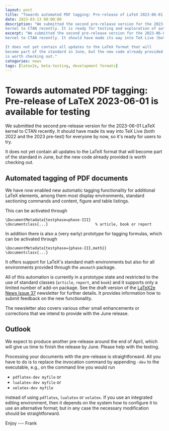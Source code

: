 ```yaml
---
layout: post
title: "Towards automated PDF tagging: Pre-release of LaTeX 2023-06-01 is available for testing"
date: 2023-03-13 00:00:00
description: "We submitted the second pre-release version for the 2023-06-01 LaTeX
kernel to CTAN recently. It is ready for testing and exploration of automated tagging."
excerpt: "We submitted the second pre-release version for the 2023-06-01 LaTeX
kernel to CTAN recently. It should have made its way into TeX Live (both 2022 and the 2023 pre-test) for everyone by now, so it's ready for users to try.

It does not yet contain all updates to the LaTeX format that will
become part of the standard in June, but the new code already provided
is worth checking out."
categories: news
tags: [latex2e, beta-testing, development formats]
---
```


# Towards automated PDF tagging: Pre-release of LaTeX 2023-06-01 is available for testing

We submitted the second pre-release version for the 2023-06-01 LaTeX
kernel to CTAN recently. It should have made its way into TeX Live
(both 2022 and the 2023 pre-test) for everyone by now, so it's ready
for users to try.

It does not yet contain all updates to the LaTeX format that will
become part of the standard in June, but the new code already provided
is worth checking out.

## Automated tagging of PDF documents

We have now enabled new automatic tagging functionality for additional
LaTeX elements, among them most display environments, standard
sectioning commands and content, figure and table listings.

This can be activated through
```
\DocumentMetadata{testphase=phase-III}
\documentclass{...}                     % article, book or report
```
In addition there is also a (very early) prototype for tagging formulas, which can be activated through
```
\DocumentMetadata{testphase={phase-III,math}}
\documentclass{...}
```
It offers support for LaTeX's standard math environments but also for
all environments provided through the `amsmath` package.

All of this automation is currently in a prototype state and
restricted to the use of standard classes (`article`, `report`, and
`book`) and it supports only a limited number of add-on package. See the
draft version of the <a
href="{{site.baseurl}}/news/latex2e-news/ltnews37.pdf">LaTeX2e News
Issue 37</a> newsletter for further details. It provides information
how to submit feedback on the new functionality.


The newsletter also covers various other small enhancements or
corrections that we intend to provide with the June release.

## Outlook

We expect to produce another pre-release around the end of April, which will
give us time to finish the release by June. Please help with the testing.

Processing your documents with the pre-release is straightforward. All you have
to do is to replace the invocation command by appending `-dev` to the executable,
e.g., on the command line you would run

 - `pdflatex-dev myfile` or
 - `lualatex-dev myfile` or
 - `xelatex-dev myfile`

instead of using `pdflatex`, `lualatex` or `xelatex`. If you use an integrated
editing environment, then it depends on the system how to configure it to use an
alternative format; but in any case the necessary modification should be
straightforward.


Enjoy --- Frank


